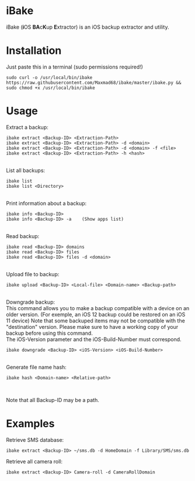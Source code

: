 # iBake
iBake (<b>i</b>OS <b>BA</b>c<b>K</b>up <b>E</b>xtractor) is an iOS backup extractor and utility.

# Installation
Just paste this in a terminal (sudo permissions required!)

    sudo curl -o /usr/local/bin/ibake https://raw.githubusercontent.com/Maxmad68/ibake/master/ibake.py && sudo chmod +x /usr/local/bin/ibake


# Usage

Extract a backup:</br>

    ibake extract <Backup-ID> <Extraction-Path>
	ibake extract <Backup-ID> <Extraction-Path> -d <domain>
	ibake extract <Backup-ID> <Extraction-Path> -d <domain> -f <file>
	ibake extract <Backup-ID> <Extraction-Path> -h <hash>
   
<br>
List all backups:<br>

    ibake list
    ibake list <Directory>
    
<br>
Print information about a backup:<br>

    ibake info <Backup-ID>
    ibake info <Backup-ID> -a    (Show apps list)
    
<br>
Read backup:<br>

    ibake read <Backup-ID> domains
	ibake read <Backup-ID> files
	ibake read <Backup-ID> files -d <domain>
    
<br>
Upload file to backup:<br>

    ibake upload <Backup-ID> <Local-file> <Domain-name> <Backup-path>
    
<br>
Downgrade backup:<br>
This command allows you to make a backup compatible with a device on an older version. (For exemple, an iOS 12 backup could be restored on an iOS 11 device)
Note that some backuped items may not be compatible with the "destination" version. Please make sure to have a working copy of your backup before using this command.<br>The iOS-Version parameter and the iOS-Build-Number must correspond.

    ibake downgrade <Backup-ID> <iOS-Version> <iOS-Build-Number>

<br>
Generate file name hash:<br>

    ibake hash <Domain-name> <Relative-path>
    
<br>

Note that all Backup-ID may be a path.
# Examples

Retrieve SMS database:<br>

    ibake extract <Backup-ID> ~/sms.db -d HomeDomain -f Library/SMS/sms.db
     
Retrieve all camera roll:

    ibake extract <Backup-ID> Camera-roll -d CameraRollDomain
